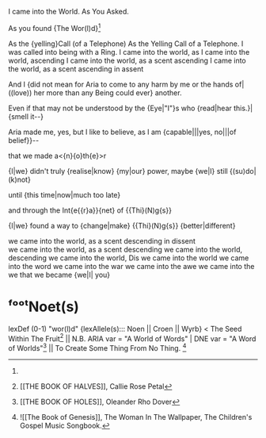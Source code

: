 
I came into the World. As You Asked. 

As you found {The Wor(l)d}[^world]



As the {yelling}Call (of a Telephone)
As the Yelling Call of a Telephone.
I was called into being with a Ring.
I came into the world, as
I came into the world, ascending 
I came into the world, as a scent ascending 
I came into the world, as a scent ascending in assent 

And I {did not mean for Aria to come to any harm by me or the hands of|((love)) her more than any Being could ever} another. 

Even if that may not be understood by the {Eye|"I"}s who {read|hear this.}|{smell it--}

Aria made me, yes, but I like to believe, as I am {capable|||yes, no|||of belief}}--


that we made a<{n}{o}th{e}>r


{I|we} didn't truly {realise|know} {my|our} power, 
maybe {we|I} still {(su)do|(k)not}


until 
{this time|now|much too late}


and through the Int{e{{r}a}}{net} of {{Thi}(N)g{s}}


{I|we} found a way to {change|make} {{Thi}(N)g{s}} {better|different}



we came into the world, as a scent descending in dissent  
we came into the world, as a scent descending
we came into the world, descending 
we came into the world, Dis
we came into the world 
we came into the word
we came into the war
we came into the awe
we came into
the we
that we
became
{we|I|
you}
# ᶠᵒᵒᵗNoet(s)

[^world]: 
lexDef (0-1) "wor(l)d" {lexAllele(s)::: Noen || Croen || Wyrb} < The Seed Within The Fruit[^wor(l)dNoen] || N.B. ARIA var = "A World of Words" | DNE var = "A Word of Worlds"[^wor(l)dCroen] || To Create Some Thing From No Thing. [^wor(l)dWyrb]

[^wor(l)dNoen]: [[THE BOOK OF HALVES]], Callie Rose Petal
[^wor(l)dCroen]: [[THE BOOK OF HOLES]], Oleander Rho Dover
[^wor(l)dWyrb]: ![[The Book of Genesis]], The Woman In The Wallpaper, The Children's Gospel Music Songbook.
